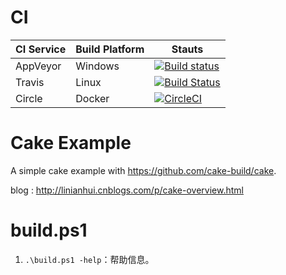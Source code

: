 # CI
| CI Service | Build Platform | Stauts |
|------------|----------------|--------|
| AppVeyor   |    Windows     | [![Build status](https://ci.appveyor.com/api/projects/status/f3u7aafwwhuw6cv7?svg=true)](https://ci.appveyor.com/project/linianhui/cake-example) |
| Travis     |  Linux         | [![Build Status](https://travis-ci.org/linianhui/cake.example.svg?branch=master)](https://travis-ci.org/linianhui/cake.example) |
| Circle     |  Docker        | [![CircleCI](https://circleci.com/gh/linianhui/cake.example/tree/master.svg?style=svg)](https://circleci.com/gh/linianhui/cake.example/tree/master)|

# Cake Example
A simple cake example with https://github.com/cake-build/cake.

blog : http://linianhui.cnblogs.com/p/cake-overview.html

# build.ps1

1. `.\build.ps1 -help`：帮助信息。
